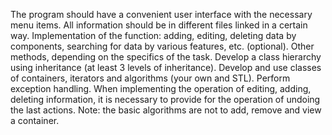 The program should have a convenient user interface with the necessary menu items. All information should be in different files linked in a certain way. Implementation of the function: adding, editing, deleting data by components, searching for data by various features, etc. (optional). Other methods, depending on the specifics of the task.
Develop a class hierarchy using inheritance (at least 3 levels of inheritance). Develop and use classes of containers, iterators and algorithms (your own and STL). Perform exception handling. When implementing the operation of editing, adding, deleting information, it is necessary to provide for the operation of undoing the last actions.
Note: the basic algorithms are not to add, remove and view a container.
